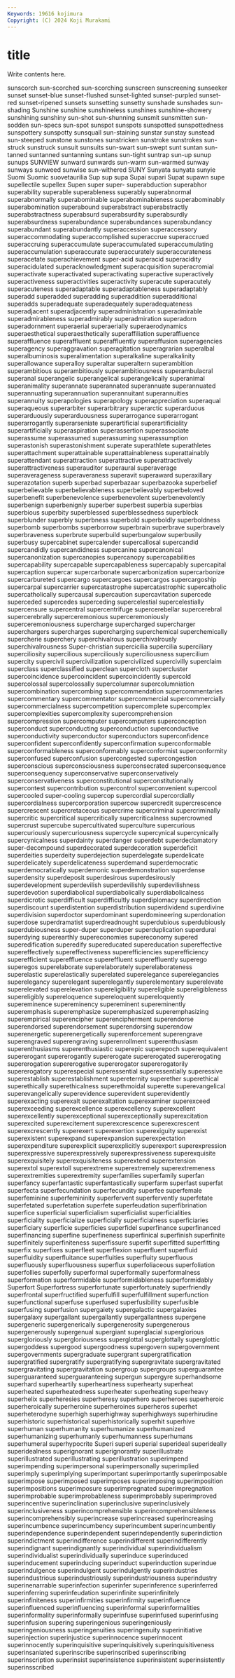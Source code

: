 ```yaml
---
Keywords: 19616 kojimura
Copyright: (C) 2024 Koji Murakami
---
```


# title

Write contents here.



sunscorch sun-scorched sun-scorching sunscreen sunscreening sunseeker sunset sunset-blue sunset-flushed sunset-lighted
sunset-purpled sunset-red sunset-ripened sunsets sunsetting sunsetty sunshade sunshades sun-shading Sunshine
sunshine sunshineless sunshines sunshine-showery sunshining sunshiny sun-shot sun-shunning sunsmit sunsmitten
sun-sodden sun-specs sun-spot sunspot sunspots sunspotted sunspottedness sunspottery sunspotty sunsquall
sun-staining sunstar sunstay sunstead sun-steeped sunstone sunstones sunstricken sunstroke sunstrokes
sun-struck sunstruck sunsuit sunsuits sun-swart sun-swept sunt suntan sun-tanned suntanned
suntanning suntans sun-tight suntrap sun-up sunup sunups SUNVIEW sunward sunwards
sun-warm sun-warmed sunway sunways sunweed sunwise sun-withered SUNY Sunyata sunyata
sunyie Suomi Suomic suovetaurilia Sup sup supa Supai supari Supat
supawn supe supellectile supellex Supen super super- superabduction superabhor superability
superable superableness superably superabnormal superabnormally superabominable superabominableness superabominably superabomination superabound
superabstract superabstractly superabstractness superabsurd superabsurdity superabsurdly superabsurdness superabundance superabundances superabundancy
superabundant superabundantly superaccession superaccessory superaccommodating superaccomplished superaccrue superaccrued superaccruing superaccumulate
superaccumulated superaccumulating superaccumulation superaccurate superaccurately superaccurateness superacetate superachievement super-acid superacid
superacidity superacidulated superacknowledgment superacquisition superacromial superactivate superactivated superactivating superactive superactively
superactiveness superactivities superactivity superacute superacutely superacuteness superadaptable superadaptableness superadaptably superadd
superadded superadding superaddition superadditional superadds superadequate superadequately superadequateness superadjacent superadjacently
superadministration superadmirable superadmirableness superadmirably superadmiration superadorn superadornment superaerial superaerially superaerodynamics
superaesthetical superaesthetically superaffiliation superaffiuence superaffluence superaffluent superaffluently superaffusion superagencies superagency
superaggravation superagitation superagrarian superalbal superalbuminosis superalimentation superalkaline superalkalinity superallowance superalloy
superaltar superaltern superambition superambitious superambitiously superambitiousness superambulacral superanal superangelic superangelical
superangelically superanimal superanimality superannate superannated superannuate superannuated superannuating superannuation superannuitant
superannuities superannuity superapologies superapology superappreciation superaqual superaqueous superarbiter superarbitrary superarctic
superarduous superarduously superarduousness superarrogance superarrogant superarrogantly superarseniate superartificial superartificiality superartificially
superaspiration superassertion superassociate superassume superassumed superassuming superassumption superastonish superastonishment superate
superathlete superathletes superattachment superattainable superattainableness superattainably superattendant superattraction superattractive superattractively
superattractiveness superauditor superaural superaverage superaverageness superaveraness superavit superaward superaxillary superazotation
superb superbad superbazaar superbazooka superbelief superbelievable superbelievableness superbelievably superbeloved superbenefit
superbenevolence superbenevolent superbenevolently superbenign superbenignly superber superbest superbia superbias superbious
superbity superblessed superblessedness superblock superblunder superbly superbness superbold superboldly superboldness
superbomb superbombs superborrow superbrain superbrave superbravely superbraveness superbrute superbuild superbungalow
superbusily superbusy supercabinet supercalender supercallosal supercandid supercandidly supercandidness supercanine supercanonical
supercanonization supercanopies supercanopy supercapabilities supercapability supercapable supercapableness supercapably supercapital supercaption
supercar supercarbonate supercarbonization supercarbonize supercarbureted supercargo supercargoes supercargos supercargoship supercarpal
supercarrier supercatastrophe supercatastrophic supercatholic supercatholically supercausal supercaution supercavitation supercede superceded
supercedes superceding supercelestial supercelestially supercensure supercentral supercentrifuge supercerebellar supercerebral supercerebrally
superceremonious superceremoniously superceremoniousness supercharge supercharged supercharger superchargers supercharges supercharging superchemical
superchemically supercherie superchery superchivalrous superchivalrously superchivalrousness Super-christian supercicilia supercilia superciliary
superciliosity supercilious superciliously superciliousness supercilium supercity supercivil supercivilization supercivilized supercivilly
superclaim superclass superclassified superclean supercloth supercluster supercoincidence supercoincident supercoincidently supercold
supercolossal supercolossally supercolumnar supercolumniation supercombination supercombing supercommendation supercommentaries supercommentary supercommentator
supercommercial supercommercially supercommercialness supercompetition supercomplete supercomplex supercomplexities supercomplexity supercomprehension supercompression
supercomputer supercomputers superconception superconduct superconducting superconduction superconductive superconductivity superconductor superconductors
superconfidence superconfident superconfidently superconfirmation superconformable superconformableness superconformably superconformist superconformity superconfused
superconfusion supercongested supercongestion superconscious superconsciousness superconsecrated superconsequence superconsequency superconservative superconservatively
superconservativeness superconstitutional superconstitutionally supercontest supercontribution supercontrol superconvenient supercool supercooled super-cooling
supercop supercordial supercordially supercordialness supercorporation supercow supercredit supercrescence supercrescent supercretaceous
supercrime supercriminal supercriminally supercritic supercritical supercritically supercriticalness supercrowned supercrust supercube
supercultivated superculture supercurious supercuriously supercuriousness supercycle supercynical supercynically supercynicalness superdainty
superdanger superdebt superdeclamatory super-decompound superdecorated superdecoration superdeficit superdeities superdeity superdejection
superdelegate superdelicate superdelicately superdelicateness superdemand superdemocratic superdemocratically superdemonic superdemonstration superdense
superdensity superdeposit superdesirous superdesirously superdevelopment superdevilish superdevilishly superdevilishness superdevotion superdiabolical
superdiabolically superdiabolicalness superdicrotic superdifficult superdifficultly superdiplomacy superdirection superdiscount superdistention superdistribution
superdividend superdivine superdivision superdoctor superdominant superdomineering superdonation superdose superdramatist superdreadnought
superdubious superdubiously superdubiousness super-duper superduper superduplication superdural superdying superearthly supereconomies
supereconomy supered superedification superedify supereducated supereducation supereffective supereffectively supereffectiveness superefficiencies
superefficiency superefficient supereffluence supereffluent supereffluently superego superegos superelaborate superelaborately superelaborateness
superelastic superelastically superelated superelegance superelegancies superelegancy superelegant superelegantly superelementary superelevate
superelevated superelevation supereligibility supereligible supereligibleness supereligibly supereloquence supereloquent supereloquently supereminence
supereminency supereminent supereminently superemphasis superemphasize superemphasized superemphasizing superempirical superencipher superencipherment
superendorse superendorsed superendorsement superendorsing superendow superenergetic superenergetically superenforcement superengrave superengraved
superengraving superenrollment superenthusiasm superenthusiasms superenthusiastic superepic superepoch superequivalent supererogant supererogantly
supererogate supererogated supererogating supererogation supererogative supererogator supererogatorily supererogatory superespecial superessential
superessentially superessive superestablish superestablishment supereternity superether superethical superethically superethicalness superethmoidal
superette superevangelical superevangelically superevidence superevident superevidently superexacting superexalt superexaltation superexaminer
superexceed superexceeding superexcellence superexcellency superexcellent superexcellently superexceptional superexceptionally superexcitation superexcited
superexcitement superexcrescence superexcrescent superexcrescently superexert superexertion superexiguity superexist superexistent superexpand
superexpansion superexpectation superexpenditure superexplicit superexplicitly superexport superexpression superexpressive superexpressively superexpressiveness
superexquisite superexquisitely superexquisiteness superextend superextension superextol superextoll superextreme superextremely superextremeness
superextremities superextremity superfamilies superfamily superfan superfancy superfantastic superfantastically superfarm superfast
superfat superfecta superfecundation superfecundity superfee superfemale superfeminine superfemininity superfervent superfervently
superfetate superfetated superfetation superfete superfeudation superfibrination superfice superficial superficialism superficialist
superficialities superficiality superficialize superficially superficialness superficiaries superficiary superficie superficies superfidel
superfinance superfinanced superfinancing superfine superfineness superfinical superfinish superfinite superfinitely superfiniteness
superfissure superfit superfitted superfitting superfix superfixes superfleet superflexion superfluent superfluid
superfluidity superfluitance superfluities superfluity superfluous superfluously superfluousness superflux superfoliaceous superfoliation
superfollies superfolly superformal superformally superformalness superformation superformidable superformidableness superformidably Superfort
Superfortress superfortunate superfortunately superfriendly superfrontal superfructified superfulfill superfulfillment superfunction superfunctional
superfuse superfused superfusibility superfusible superfusing superfusion supergaiety supergalactic supergalaxies supergalaxy
supergallant supergallantly supergallantness supergene supergeneric supergenerically supergenerosity supergenerous supergenerously supergenual
supergiant superglacial superglorious supergloriously supergloriousness superglottal superglottally superglottic supergoddess supergood
supergoodness supergovern supergovernment supergovernments supergraduate supergrant supergratification supergratified supergratify supergratifying
supergravitate supergravitated supergravitating supergravitation supergroup supergroups superguarantee superguaranteed superguaranteeing supergun
supergyre superhandsome superhard superheartily superheartiness superhearty superheat superheated superheatedness superheater
superheating superheavy superhelix superheresies superheresy superhero superheroes superheroic superheroically superheroine
superheroines superheros superhet superheterodyne superhigh superhighway superhighways superhirudine superhistoric superhistorical
superhistorically superhit superhive superhuman superhumanity superhumanize superhumanized superhumanizing superhumanly superhumanness
superhumans superhumeral superhypocrite Superi superi superial superideal superideally superidealness superignorant
superignorantly superillustrate superillustrated superillustrating superillustration superimpend superimpending superimpersonal superimpersonally superimplied
superimply superimplying superimportant superimportantly superimposable superimpose superimposed superimposes superimposing superimposition
superimpositions superimposure superimpregnated superimpregnation superimprobable superimprobableness superimprobably superimproved superincentive superinclination
superinclusive superinclusively superinclusiveness superincomprehensible superincomprehensibleness superincomprehensibly superincrease superincreased superincreasing superincumbence
superincumbency superincumbent superincumbently superindependence superindependent superindependently superindiction superindictment superindifference superindifferent
superindifferently superindignant superindignantly superindividual superindividualism superindividualist superindividually superinduce superinduced superinducement
superinducing superinduct superinduction superindue superindulgence superindulgent superindulgently superindustries superindustrious superindustriously
superindustriousness superindustry superinenarrable superinfection superinfer superinference superinferred superinferring superinfeudation superinfinite
superinfinitely superinfiniteness superinfirmities superinfirmity superinfluence superinfluenced superinfluencing superinformal superinformalities superinformality
superinformally superinfuse superinfused superinfusing superinfusion supering superingenious superingeniously superingeniousness superingenuities
superingenuity superinitiative superinjection superinjustice superinnocence superinnocent superinnocently superinquisitive superinquisitively superinquisitiveness
superinsaniated superinscribe superinscribed superinscribing superinscription superinsist superinsistence superinsistent superinsistently superinsscribed
